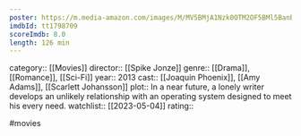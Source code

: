 ```yaml
---
poster: https://m.media-amazon.com/images/M/MV5BMjA1Nzk0OTM2OF5BMl5BanBnXkFtZTgwNjU2NjEwMDE@._V1_SX300.jpg
imdbId: tt1798709
scoreImdb: 8.0
length: 126 min
---
```


category:: [[Movies]]
director:: [[Spike Jonze]]
genre:: [[Drama]], [[Romance]], [[Sci-Fi]]
year:: 2013
cast:: [[Joaquin Phoenix]], [[Amy Adams]], [[Scarlett Johansson]]
plot:: In a near future, a lonely writer develops an unlikely relationship with an operating system designed to meet his every need.
watchlist:: [[2023-05-04]]
rating::

#movies 

